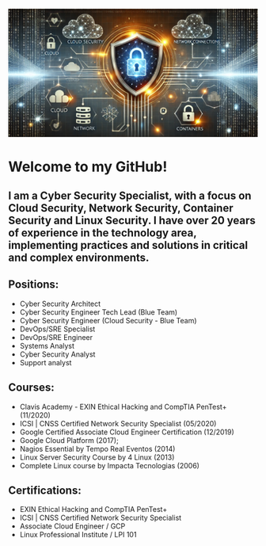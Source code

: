 
![Banner de Cybersecurity](./cybersecurity_image.png)

# Welcome to my GitHub!
## I am a Cyber Security Specialist, with a focus on Cloud Security, Network Security, Container Security and Linux Security. I have over 20 years of experience in the technology area, implementing practices and solutions in critical and complex environments.

## Positions:
- Cyber Security Architect
- Cyber Security Engineer Tech Lead (Blue Team)
- Cyber Security Engineer (Cloud Security - Blue Team)
- DevOps/SRE Specialist
- DevOps/SRE Engineer
- Systems Analyst
- Cyber Security Analyst
- Support analyst

## Courses:
- Clavis Academy - EXIN Ethical Hacking and CompTIA PenTest+ (11/2020)
- ICSI | CNSS Certified Network Security Specialist (05/2020)
- Google Certified Associate Cloud Engineer Certification (12/2019)
- Google Cloud Platform (2017);
- Nagios Essential by Tempo Real Eventos (2014)
- Linux Server Security Course by 4 Linux (2013)
- Complete Linux course by Impacta Tecnologias (2006)

## Certifications:
- EXIN Ethical Hacking and CompTIA PenTest+
- ICSI | CNSS Certified Network Security Specialist
- Associate Cloud Engineer / GCP
- Linux Professional Institute / LPI 101